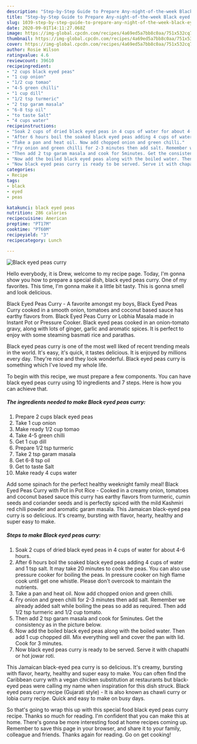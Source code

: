 ```yaml
---
description: "Step-by-Step Guide to Prepare Any-night-of-the-week Black eyed peas curry"
title: "Step-by-Step Guide to Prepare Any-night-of-the-week Black eyed peas curry"
slug: 1039-step-by-step-guide-to-prepare-any-night-of-the-week-black-eyed-peas-curry
date: 2020-09-01T14:11:27.068Z
image: https://img-global.cpcdn.com/recipes/4a69ed5a7bb8c0aa/751x532cq70/black-eyed-peas-curry-recipe-main-photo.jpg
thumbnail: https://img-global.cpcdn.com/recipes/4a69ed5a7bb8c0aa/751x532cq70/black-eyed-peas-curry-recipe-main-photo.jpg
cover: https://img-global.cpcdn.com/recipes/4a69ed5a7bb8c0aa/751x532cq70/black-eyed-peas-curry-recipe-main-photo.jpg
author: Rosie Wilson
ratingvalue: 4.6
reviewcount: 39610
recipeingredient:
- "2 cups black eyed peas"
- "1 cup onion"
- "1/2 cup tomao"
- "4-5 green chilli"
- "1 cup dill"
- "1/2 tsp turmeric"
- "2 tsp garam masala"
- "6-8 tsp oil"
- "to taste Salt"
- "4 cups water"
recipeinstructions:
- "Soak 2 cups of dried black eyed peas in 4 cups of water for about 4-6 hours."
- "After 6 hours boil the soaked black eyed peas adding 4 cups of water and 1 tsp salt. It may take 20 minutes to cook the peas. You can also use pressure cooker for boiling the peas. In pressure cooker on high flame cook until get one whistle. Please don&#39;t overcook to maintain the nutrients."
- "Take a pan and heat oil. Now add chopped onion and green chilli."
- "Fry onion and green chilli for 2-3 minutes then add salt. Remember we already added salt while boiling the peas so add as required. Then add 1/2 tsp turmeric and 1/2 cup tomato."
- "Then add 2 tsp garam masala and cook for 5minutes. Get the consistency as in the picture below."
- "Now add the boiled black eyed peas along with the boiled water. Then add 1 cup chopped dill. Mix everything well and cover the pan with lid. Cook for 3 minutes."
- "Now black eyed peas curry is ready to be served. Serve it with chapathi or hot jowar roti."
categories:
- Recipe
tags:
- black
- eyed
- peas

katakunci: black eyed peas 
nutrition: 286 calories
recipecuisine: American
preptime: "PT17M"
cooktime: "PT60M"
recipeyield: "3"
recipecategory: Lunch

---
```



![Black eyed peas curry](https://img-global.cpcdn.com/recipes/4a69ed5a7bb8c0aa/751x532cq70/black-eyed-peas-curry-recipe-main-photo.jpg)

Hello everybody, it is Drew, welcome to my recipe page. Today, I'm gonna show you how to prepare a special dish, black eyed peas curry. One of my favorites. This time, I'm gonna make it a little bit tasty. This is gonna smell and look delicious.

Black Eyed Peas Curry - A favorite amongst my boys, Black Eyed Peas Curry cooked in a smooth onion, tomatoes and coconut based sauce has earthy flavors from. Black Eyed Peas Curry or Lobhia Masala made in Instant Pot or Pressure Cooker. Black eyed peas cooked in an onion-tomato gravy, along with lots of ginger, garlic and aromatic spices. It is perfect to enjoy with some steaming basmati rice and parathas.

Black eyed peas curry is one of the most well liked of recent trending meals in the world. It's easy, it's quick, it tastes delicious. It is enjoyed by millions every day. They're nice and they look wonderful. Black eyed peas curry is something which I've loved my whole life.


To begin with this recipe, we must prepare a few components. You can have black eyed peas curry using 10 ingredients and 7 steps. Here is how you can achieve that.

<!--inarticleads1-->

##### The ingredients needed to make Black eyed peas curry:

1. Prepare 2 cups black eyed peas
1. Take 1 cup onion
1. Make ready 1/2 cup tomao
1. Take 4-5 green chilli
1. Get 1 cup dill
1. Prepare 1/2 tsp turmeric
1. Take 2 tsp garam masala
1. Get 6-8 tsp oil
1. Get to taste Salt
1. Make ready 4 cups water


Add some spinach for the perfect healthy weeknight family meal! Black Eyed Peas Curry with Pot in Pot Rice - Cooked in a creamy onion, tomatoes and coconut based sauce this curry has earthy flavors from turmeric, cumin seeds and coriander seeds and is perfectly spiced with the mild Kashmiri red chili powder and aromatic garam masala. This Jamaican black-eyed pea curry is so delicious. It&#39;s creamy, bursting with flavor, hearty, healthy and super easy to make. 

<!--inarticleads2-->

##### Steps to make Black eyed peas curry:

1. Soak 2 cups of dried black eyed peas in 4 cups of water for about 4-6 hours.
1. After 6 hours boil the soaked black eyed peas adding 4 cups of water and 1 tsp salt. It may take 20 minutes to cook the peas. You can also use pressure cooker for boiling the peas. In pressure cooker on high flame cook until get one whistle. Please don&#39;t overcook to maintain the nutrients.
1. Take a pan and heat oil. Now add chopped onion and green chilli.
1. Fry onion and green chilli for 2-3 minutes then add salt. Remember we already added salt while boiling the peas so add as required. Then add 1/2 tsp turmeric and 1/2 cup tomato.
1. Then add 2 tsp garam masala and cook for 5minutes. Get the consistency as in the picture below.
1. Now add the boiled black eyed peas along with the boiled water. Then add 1 cup chopped dill. Mix everything well and cover the pan with lid. Cook for 3 minutes.
1. Now black eyed peas curry is ready to be served. Serve it with chapathi or hot jowar roti.


This Jamaican black-eyed pea curry is so delicious. It&#39;s creamy, bursting with flavor, hearty, healthy and super easy to make. You can often find the Caribbean curry with a vegan chicken substitution at restaurants but black-eyed peas were calling my name when inspiration for this dish struck. Black eyed peas curry recipe (Gujarati style) - It is also known as chawli curry or lobia curry recipe. Quick and easy to make on busy days. 

So that's going to wrap this up with this special food black eyed peas curry recipe. Thanks so much for reading. I'm confident that you can make this at home. There's gonna be more interesting food at home recipes coming up. Remember to save this page in your browser, and share it to your family, colleague and friends. Thanks again for reading. Go on get cooking!
